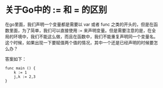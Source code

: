 # 关于Go中的 := 和 = 的区别
在go里面，我们声明一个变量都是需要以 var 或者 func 之类的开头的，但是在函数里面，为了简单，我们可以直接使用 := 来声明变量。但是需要注意的是，在全局的环境中，我们不能这么做，而且在函数中，我们不能重复声明同一个变量名。
这个时候，如果出现一下要赋值两个值的情况，其中一个还是已经声明的时候要怎么办？

答案如下：
```
func main () {
    k := 1 
    j,k := 2,3 
}
```